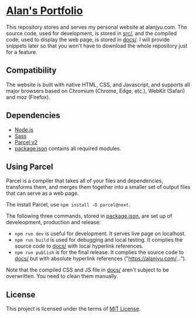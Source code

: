 # [Alan's Portfolio](https://alanjyu.com)

This repository stores and serves my personal website at alanjyu.com. The source code, used for development, is stored in [src/](https://github.com/alanjyu/alanjyu.com/tree/master/src), and the compiled code, used to display the web page, is stored in [docs/](https://github.com/alanjyu/alanjyu.com/tree/master/docs). I will provide snippets later so that you won't have to download the whole repository just for a feature.

## Compatibility

The website is built with native HTML, CSS, and Javascript, and supports all major browsers based on Chromium (Chrome, Edge, etc.), WebKit (Safari) and moz (Firefox).

## Dependencies

- [Node.js](https://nodejs.org/en/)
- [Sass](https://www.npmjs.com/package/sass)
- [Parcel v2](https://parceljs.org/)
- [package.json](https://github.com/alanjyu/alanjyu.com/blob/master/package.json) contains all required modules.

## Using Parcel

Parcel is a compiler that takes all of your files and dependencies, transforms them, and merges them together into a smaller set of output files that can serve as a web page.

The install Parcel, use `npm install -D parcel@next`.

The following three commands, stored in [package.json](https://github.com/alanjyu/alanjyu.com/blob/master/package.json), are set up of develeopment, production and release:

- `npm run dev` is useful for development. It serves live page on localhost.
- `npm run build` is used for debugging and local testing. It complies the source code to [docs/](https://github.com/alanjyu/alanjyu.com/tree/master/docs) with local hyperlink references.
- `npm run publish` is for the final release. It complies the source code to [docs/](https://github.com/alanjyu/alanjyu.com/tree/master/docs) but with absolute hyperlink references ("https://alanjyu.com/...").

Note that the compiled CSS and JS file in [docs/](https://github.com/alanjyu/alanjyu.com/tree/master/docs) aren't subject to be overwritten. You need to clean them manually.

## License

This project is licensed under the terms of [MIT License](https://github.com/alanjyu/alanjyu.com/blob/master/LICENSE).
